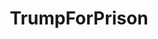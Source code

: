 ---
title: TrumpForPrison
crosslinks:
- autotldr
- youtubefactsbot
- The_Donald
- opiates
- EnoughTrumpSpam
- Trumpgret
- subredditcancer
- iamverybadass
- xkcd
- TrumpCannotRead
- taxmarch
- RussiaLago
- ShitLiberalsSay
- BannedFromThe_Donald
- babyelephants
- news
- IAmA
- FULLCOMMUNISM
- Ask_TheDonald
- nyc
---